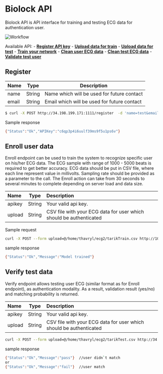 # Biolock API

Biolock API is API interface for training and testing ECG data for authentication user.

![Workflow](https://raw.githubusercontent.com/thavryl/BiolockDemo/master/IMG/WorkFlow.png)


Available API:
    - **[Register API key](#register)**
    - **[Upload data for train](#Train-data)**
    - **[Upload data for test](#Test-data)**
    - **[Train your network](#Train-network)**
    - **[Clean user ECG data](#Clean-user-ECG)**
    - **[Clean test ECG data](#Clean-test-ECG)**
    - **[Validate test user](#Validate)**






## Register

| Name          | Type          | Description  |
| ------------- |:-------------:| -----|
| name          | String        | Name which will be used for future contact |
| email         | String        | Email which will be used for future contact |



```sh
$ curl -X POST http://34.198.199.171:1111/register  -d 'name=test&email=test@test.com'
```
  Sample response
```sh
{"Status":"Ok","APIKey":"c6qp3p4i6uulf39ms9f5u1ps6v"}
```

## Enroll user data

Enroll endpoint can be used to train the system to recognize specific user on his/her ECG data. The ECG sample with range of 1000 - 5000 beats is required to get better accuracy. ECG data should be put in CSV file, where each line represent value in millivolts. Sampling rate should be provided as a parameter to the call. The Enroll action can take from 30 seconds to several minutes to complete depending on server load and data size.


| Name | Type          | Description  |
| :-------------|:-------------:|:-----|
| apikey| String        | Your valid api key. |
| upload        | String        | CSV file with your ECG data for user which should be authenticated |


Sample request

```sh
curl -X POST --form upload=@/home/thavryl/ecg2/tarikTrain.csv http://10.128.97.196:1111/addTrainUserData?apikey=c6qp3p4i6uulf39ms9f5u1ps6v
```
sample response

```sh
{"Status":"Ok","Message":"Model trained"}
```

## Verify test data

Verify endpoint allows testing user ECG (similar format as for Enroll endpoint), as authentication modality. As a result, validation result (yes/no) and matching probability is returned.


| Name | Type          | Description  |
| :-------------|:-------------:|:-----|
| apikey| String        | Your valid api key. |
| upload        | String        | CSV file with your ECG data for user which should be authenticated

```sh
curl -X POST --form upload=@/home/thavryl/ecg2/tarikTest.csv http://34.198.199.171:1111/verify?apikey=c6qp3p4i6uulf39ms9f5u1ps6v
```
sample response

```sh
{"Status":"Ok","Message":"pass"}  //user didn`t match
or
{"Status":"Ok","Message":"fail"}  //user match
```
